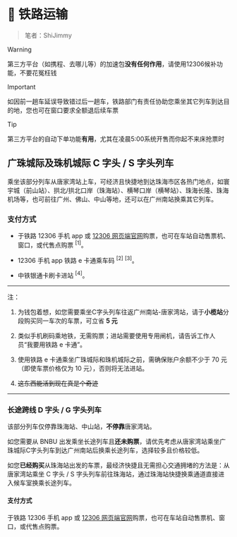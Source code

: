 # 🚉 铁路运输

> 笔者：ShiJimmy

> [!WARNING]
> 第三方平台（如携程、去哪儿等）的加速包**没有任何作用**，请使用12306候补功能，不要花冤枉钱

> [!IMPORTANT]
> 如因前一趟车延误导致错过后一趟车，铁路部门有责任协助您乘坐其它列车到达目的地，您也可在窗口要求全额退后续车票

> [!TIP]
> 第三方平台的自动下单功能**有用**，尤其在凌晨5:00系统开售而你起不来床抢票时

## 广珠城际及珠机城际 C 字头 / S 字头列车
乘坐该部分列车从唐家湾站上车，可经济且快捷地到达珠海市区各热门地点，如寰宇城（前山站）、拱北/拱北口岸（珠海站）、横琴口岸（横琴站）、珠海长隆、珠海机场等，也可前往广州、佛山、中山等地，还可以在广州南站换乘其它列车。

### 支付方式

- 于铁路 12306 手机 app 或 [12306 网页端官网](https://www.12306.cn)购票，也可在车站自动售票机、窗口，或代售点购票 <sup>[1]</sup>。

- 12306 手机 app 铁路 e 卡通乘车码 <sup>[2]</sup> <sup>[3]</sup>。

- 中铁银通卡刷卡进站 <sup>[4]</sup>。

---
注：

1. 为钱包着想，如您需要乘坐C字头列车往返广州南站-唐家湾站，请于**小榄站**分段购买同一车次的车票，可立省 **5 元**

2. 类似手机刷码乘地铁，无需购票；进站需要使用专用闸机，请告诉工作人员“我要用铁路 e 卡通”。

3. 使用铁路 e 卡通乘坐广珠城际和珠机城际之前，需确保账户余额不少于 70 元（即使车票价格仅为 10 元），否则将无法进站。

4. ~~这东西能活到现在真是个奇迹~~

---

### 长途跨线 D 字头 / G 字头列车
该部分列车仅停靠珠海站、中山站，**不停靠**唐家湾站。

如您需要从 BNBU 出发乘坐长途列车且**还未购票**，请优先考虑从唐家湾站乘坐广珠城际C字头列车到达广州南站后换乘长途列车，选择较多且价格较低。

如您**已经购买**从珠海站出发的车票，最经济快捷且无需担心交通拥堵的方法是：从唐家湾站乘坐 C 字头 / S 字头列车前往珠海站，通过珠海站快捷换乘通道直接进入候车室换乘长途列车。

#### 支付方式
于铁路 12306 手机 app 或 [12306 网页端官网](https://www.12306.cn)购票，也可在车站自动售票机、窗口，或代售点购票。
